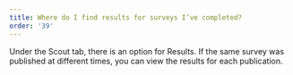 ```yaml
---
title: Where do I find results for surveys I’ve completed?
order: '39'
---
```



Under the Scout tab, there is an option for Results. If the same survey was published at different times, you can view the results for each publication.